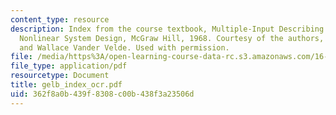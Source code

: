 ```yaml
---
content_type: resource
description: Index from the course textbook, Multiple-Input Describing Functions and
  Nonlinear System Design, McGraw Hill, 1968. Courtesy of the authors, Authur Gelb
  and Wallace Vander Velde. Used with permission.
file: /media/https%3A/open-learning-course-data-rc.s3.amazonaws.com/16-30-estimation-and-control-of-aerospace-systems-spring-2004/362f8a0b439f8308c00b438f3a23506d_gelb_index_ocr.pdf
file_type: application/pdf
resourcetype: Document
title: gelb_index_ocr.pdf
uid: 362f8a0b-439f-8308-c00b-438f3a23506d
---
```

